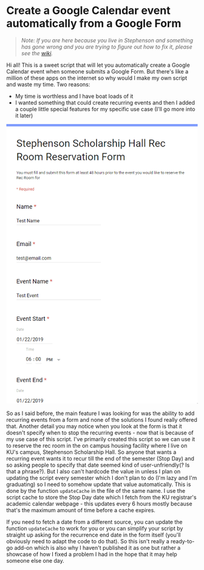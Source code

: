 # Create a Google Calendar event automatically from a Google Form

>_Note: If you are here because you live in Stephenson and something has gone wrong and you are trying to figure out how to fix it, please see the [wiki](https://github.com/juzerzarif/Google-Form-event-reservation)._

Hi all! This is a sweet script that will let you automatically create a Google Calendar event when someone submits a Google Form. But there's like a million of these apps on the internet so why would I make my own script and waste my time. Two reasons: 
- My time is worthless and I have boat loads of it
- I wanted something that could create recurring events and then I added a couple little special features for my specific use case (I'll go more into it later)

![](resources/form.gif)

So as I said before, the main feature I was looking for was the ability to add recurring events from a form and none of the solutions I found really offered that. Another detail you may notice when you look at the form is that it doesn't specify when to stop the recurring events - now that is because of my use case of this script. I've primarily created this script so we can use it to reserve the rec room in the on campus housing facility where I live on KU's campus, Stephenson Scholarship Hall. So anyone that wants a recurring event wants it to recur till the end of the semester (Stop Day) and so asking people to specify that date seemed kind of user-unfriendly(? Is that a phrase?). But I also can't hardcode the value in unless I plan on updating the script every semester which I don't plan to do (I'm lazy and I'm graduating) so I need to somehow update that value automatically. This is done by the function `updateCache` in the file of the same name. I use the script cache to store the Stop Day date which I fetch from the KU registrar's academic calendar webpage - this updates every 6 hours mostly because that's the maximum amount of time before a cache expires. 

If you need to fetch a date from a different source, you can update the function `updateCache` to work for you or you can simplify your script by straight up asking for the recurrence end date in the form itself (you'll obviously need to adapt the code to do that). So this isn't really a ready-to-go add-on which is also why I haven't published it as one but rather a showcase of how I fixed a problem I had in the hope that it may help someone else one day.  
